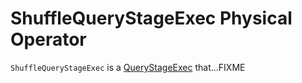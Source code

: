 # ShuffleQueryStageExec Physical Operator

`ShuffleQueryStageExec` is a [QueryStageExec](QueryStageExec.md) that...FIXME

